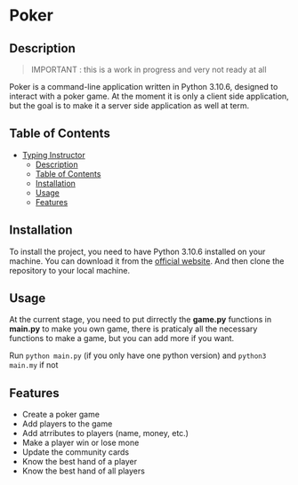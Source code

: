 # Poker
## Description
> IMPORTANT : this is a work in progress and very not ready at all


Poker is a command-line application written in Python 3.10.6, designed to interact with a poker game. At the moment it is only a client side application, but the goal is to make it a server side application as well at term.

## Table of Contents
- [Typing Instructor](#poker)
  - [Description](#description)
  - [Table of Contents](#table-of-contents)
  - [Installation](#installation)
  - [Usage](#usage)
  - [Features](#features)

## Installation
To install the project, you need to have Python 3.10.6 installed on your machine. You can download it from the [official website](https://www.python.org/downloads/). And then clone the repository to your local machine.

## Usage
At the current stage, you need to put dirrectly the **game.py** functions in **main.py** to make you own game, there is praticaly all the necessary functions to make a game, but you can add more if you want.

Run `python main.py` (if you only have one python version) and `python3 main.my` if not

## Features
- Create a poker game
- Add players to the game
- Add atrributes to players (name, money, etc.)
- Make a player win or lose mone
- Update the community cards
- Know the best hand of a player
- Know the best hand of all players